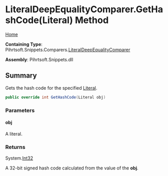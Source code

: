 <a name="_top"></a>

# LiteralDeepEqualityComparer\.GetHashCode\(Literal\) Method

[Home](../../../../../README.md#_top)

**Containing Type**: Pihrtsoft\.Snippets\.Comparers\.[LiteralDeepEqualityComparer](../README.md#_top)

**Assembly**: Pihrtsoft\.Snippets\.dll

## Summary

Gets the hash code for the specified [Literal](../../../Literal/README.md#_top)\.

```csharp
public override int GetHashCode(Literal obj)
```

### Parameters

#### obj

A literal\.

### Returns

System\.[Int32](https://docs.microsoft.com/en-us/dotnet/api/system.int32)

A 32\-bit signed hash code calculated from the value of the **obj**\.